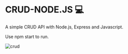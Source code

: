 # CRUD-NODE.JS 💻

A simple CRUD API with Node.js, Express and Javascript.

Use npm start to run.

![crud](https://github.com/JoiceDoll/CRUD-NODE.JS/assets/99621429/fbb4f955-de39-48bf-991d-ca928e79ad7e)

